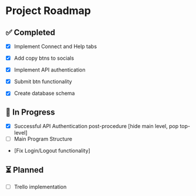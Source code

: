 # Project Roadmap

## ✅ Completed
- [x] Implement Connect and Help tabs

- [x] Add copy btns to socials
- [x] Implement API authentication
- [x] Submit btn functionality
- [x] Create database schema

## 🚧 In Progress
- [x] Successful API Authentication post-procedure [hide main level, pop top-level]
- [ ] Main Program Structure
- [Fix Login/Logout functionality]


## ⏳ Planned
- [ ] Trello implementation